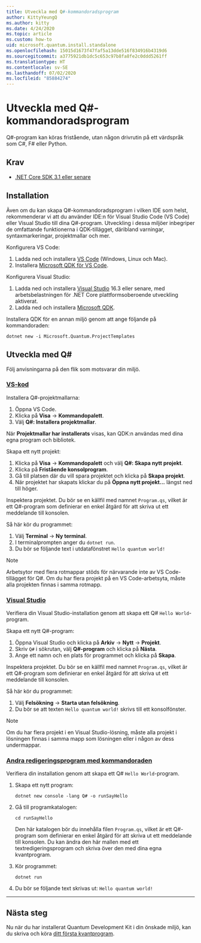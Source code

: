 ```yaml
---
title: Utveckla med Q#-kommandoradsprogram
author: KittyYeungQ
ms.author: kitty
ms.date: 4/24/2020
ms.topic: article
ms.custom: how-to
uid: microsoft.quantum.install.standalone
ms.openlocfilehash: 15015d1673f47faf5a13dde516f834916b4319d6
ms.sourcegitcommit: a3775921db1dc5c653c97b8fa8fe2c0ddd5261ff
ms.translationtype: HT
ms.contentlocale: sv-SE
ms.lasthandoff: 07/02/2020
ms.locfileid: "85884274"
---
```

# <a name="develop-with-q-command-line-applications"></a>Utveckla med Q#-kommandoradsprogram

Q#-program kan köras fristående, utan någon drivrutin på ett värdspråk som C#, F# eller Python.

## <a name="prerequisites"></a>Krav

- [.NET Core SDK 3.1 eller senare](https://www.microsoft.com/net/download)

## <a name="installation"></a>Installation

Även om du kan skapa Q#-kommandoradsprogram i vilken IDE som helst, rekommenderar vi att du använder IDE:n för Visual Studio Code (VS Code) eller Visual Studio till dina Q#-program. Utveckling i dessa miljöer inbegriper de omfattande funktionerna i QDK-tillägget, däribland varningar, syntaxmarkeringar, projektmallar och mer.

Konfigurera VS Code:

1. Ladda ned och installera [VS Code](https://code.visualstudio.com/download) (Windows, Linux och Mac).
2. Installera [Microsoft QDK för VS Code](https://marketplace.visualstudio.com/items?itemName=quantum.quantum-devkit-vscode).

Konfigurera Visual Studio:

1. Ladda ned och installera [Visual Studio](https://visualstudio.microsoft.com/downloads/) 16.3 eller senare, med arbetsbelastningen för .NET Core plattformsoberoende utveckling aktiverat.
2. Ladda ned och installera [Microsoft QDK](https://marketplace.visualstudio.com/items?itemName=quantum.DevKit).

Installera QDK för en annan miljö genom att ange följande på kommandoraden:

```dotnetcli
dotnet new -i Microsoft.Quantum.ProjectTemplates
```

## <a name="develop-with-q"></a>Utveckla med Q#

Följ anvisningarna på den flik som motsvarar din miljö.

### <a name="vs-code"></a>[VS-kod](#tab/tabid-vscode)

Installera Q#-projektmallarna:

1. Öppna VS Code.
2. Klicka på **Visa** -> **Kommandopalett**.
3. Välj **Q#: Installera projektmallar**.

När **Projektmallar har installerats** visas, kan QDK:n användas med dina egna program och bibliotek.

Skapa ett nytt projekt:

1. Klicka på **Visa** -> **Kommandopalett** och välj **Q#: Skapa nytt projekt**.
2. Klicka på **Fristående konsolprogram**.
3. Gå till platsen där du vill spara projektet och klicka på **Skapa projekt**.
4. När projektet har skapats klickar du på **Öppna nytt projekt...** längst ned till höger.
        
Inspektera projektet. Du bör se en källfil med namnet `Program.qs`, vilket är ett Q#-program som definierar en enkel åtgärd för att skriva ut ett meddelande till konsolen.

Så här kör du programmet:
1. Välj **Terminal** -> **Ny terminal**.
2. I terminalprompten anger du `dotnet run`.
3. Du bör se följande text i utdatafönstret `Hello quantum world!`


> [!NOTE]
> Arbetsytor med flera rotmappar stöds för närvarande inte av VS Code-tillägget för Q#. Om du har flera projekt på en VS Code-arbetsyta, måste alla projekten finnas i samma rotmapp.

### <a name="visual-studio"></a>[Visual Studio](#tab/tabid-vs)

Verifiera din Visual Studio-installation genom att skapa ett Q# `Hello World`-program.

Skapa ett nytt Q#-program:
1. Öppna Visual Studio och klicka på **Arkiv** -> **Nytt** -> **Projekt**.
2. Skriv `Q#` i sökrutan, välj **Q#-program** och klicka på **Nästa**.
3. Ange ett namn och en plats för programmet och klicka på **Skapa**.


Inspektera projektet. Du bör se en källfil med namnet `Program.qs`, vilket är ett Q#-program som definierar en enkel åtgärd för att skriva ut ett meddelande till konsolen.

Så här kör du programmet:
1. Välj **Felsökning** -> **Starta utan felsökning**.
2. Du bör se att texten `Hello quantum world!` skrivs till ett konsolfönster.

> [!NOTE]
> Om du har flera projekt i en Visual Studio-lösning, måste alla projekt i lösningen finnas i samma mapp som lösningen eller i någon av dess undermappar.  

### <a name="other-editors-with-the-command-line"></a>[Andra redigeringsprogram med kommandoraden](#tab/tabid-cmdline)

Verifiera din installation genom att skapa ett Q# `Hello World`-program.

1. Skapa ett nytt program:
    ```dotnetcli
    dotnet new console -lang Q# -o runSayHello
    ```

2. Gå till programkatalogen:
    ```dotnetcli
    cd runSayHello
    ```

    Den här katalogen bör du innehålla filen `Program.qs`, vilket är ett Q#-program som definierar en enkel åtgärd för att skriva ut ett meddelande till konsolen. Du kan ändra den här mallen med ett textredigeringsprogram och skriva över den med dina egna kvantprogram. 

3. Kör programmet:
    ```dotnetcli
    dotnet run
    ```

4. Du bör se följande text skrivas ut: `Hello quantum world!`

***

## <a name="next-steps"></a>Nästa steg

Nu när du har installerat Quantum Development Kit i din önskade miljö, kan du skriva och köra [ditt första kvantprogram](xref:microsoft.quantum.quickstarts.qrng).
